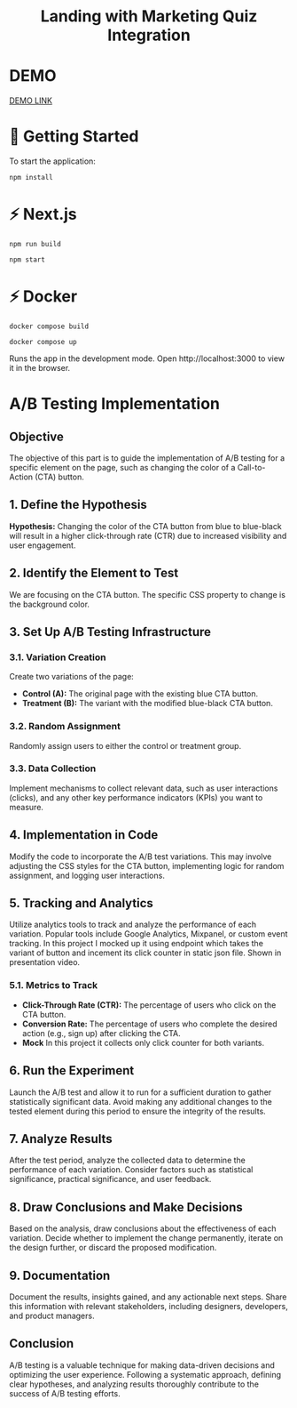 <h1 align="center">Landing with Marketing Quiz Integration</h1>

# DEMO

[DEMO LINK](https://solidgate-test-task-quiz.vercel.app/)
<br />

# 🚀 Getting Started

To start the application:

```
npm install
```

# ⚡️ Next.js

```
npm run build
```

```
npm start
```

# ⚡️ Docker

```
docker compose build
```

```
docker compose up
```

Runs the app in the development mode.
Open http://localhost:3000 to view it in the browser.

# A/B Testing Implementation

## Objective

The objective of this part is to guide the implementation of A/B testing for a specific element on the page, such as changing the color of a Call-to-Action (CTA) button.

## 1. Define the Hypothesis

**Hypothesis:** Changing the color of the CTA button from blue to blue-black will result in a higher click-through rate (CTR) due to increased visibility and user engagement.

## 2. Identify the Element to Test

We are focusing on the CTA button. The specific CSS property to change is the background color.

## 3. Set Up A/B Testing Infrastructure

### 3.1. Variation Creation

Create two variations of the page:

- **Control (A):** The original page with the existing blue CTA button.
- **Treatment (B):** The variant with the modified blue-black CTA button.

### 3.2. Random Assignment

Randomly assign users to either the control or treatment group.

### 3.3. Data Collection

Implement mechanisms to collect relevant data, such as user interactions (clicks), and any other key performance indicators (KPIs) you want to measure.

## 4. Implementation in Code

Modify the code to incorporate the A/B test variations. This may involve adjusting the CSS styles for the CTA button, implementing logic for random assignment, and logging user interactions.

## 5. Tracking and Analytics

Utilize analytics tools to track and analyze the performance of each variation. Popular tools include Google Analytics, Mixpanel, or custom event tracking. In this project I mocked up it using endpoint which takes the variant of button and incement its click counter in static json file. Shown in presentation video.

### 5.1. Metrics to Track

- **Click-Through Rate (CTR):** The percentage of users who click on the CTA button.
- **Conversion Rate:** The percentage of users who complete the desired action (e.g., sign up) after clicking the CTA.
- **Mock** In this project it collects only click counter for both variants. 

## 6. Run the Experiment

Launch the A/B test and allow it to run for a sufficient duration to gather statistically significant data. Avoid making any additional changes to the tested element during this period to ensure the integrity of the results.

## 7. Analyze Results

After the test period, analyze the collected data to determine the performance of each variation. Consider factors such as statistical significance, practical significance, and user feedback.

## 8. Draw Conclusions and Make Decisions

Based on the analysis, draw conclusions about the effectiveness of each variation. Decide whether to implement the change permanently, iterate on the design further, or discard the proposed modification.

## 9. Documentation

Document the results, insights gained, and any actionable next steps. Share this information with relevant stakeholders, including designers, developers, and product managers.

## Conclusion

A/B testing is a valuable technique for making data-driven decisions and optimizing the user experience. Following a systematic approach, defining clear hypotheses, and analyzing results thoroughly contribute to the success of A/B testing efforts.

